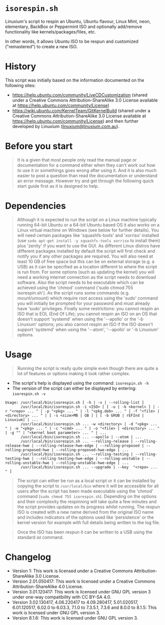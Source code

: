 # `isorespin.sh`

Linuxium's script to respin an Ubuntu, Ubuntu flavour, Linux Mint, neon, elementary, BackBox or Peppermint ISO and optionally add/remove functionality like kernels/packages/files, etc.

In other words, it allows Ubuntu ISO to be respun and customized ("remastered") to create a new ISO.

# History

This script was initially based on the information documented on the following sites:

- <https://help.ubuntu.com/community/LiveCDCustomization> (shared under a Creative Commons Attribution-ShareAlike 3.0 License available at <https://help.ubuntu.com/community/License>)
- <https://wiki.ubuntu.com/KernelTeam/GitKernelBuild> (shared under a Creative Commons Attribution-ShareAlike 3.0 License available at <https://help.ubuntu.com/community/License>)
and then further developed by Linuxium (linuxium@linuxium.com.au).

# Before you start

> It is a given that most people only read the manual page or documentation for a command either when they can't work out how to use it or somethings goes wrong after using it. And it is also much easier to post a question than read the documentation or understand an error message. However try and get through the following quick start guide first as it is designed to help.

# Dependencies

> Although it is expected to run the script on a Linux machine typically running 64-bit Ubuntu or a 64-bit Ubuntu based OS it also works on a Linux virtual machine on Windows (see below for further details). You will need certain packages like 'squashfs-tools' and 'xorriso' installed (use `sudo apt-get install -y squashfs-tools xorriso` to install them) plus 'zenity' if you want to use the GUI. As different Linux distros have different packages installed by default the script will first check and notify you if any other packages are required. You will also need at least 10 GB of free space but this can be on external storage (e.g. a USB) as it can be specified as a location different to where the script is run from. For some options (such as updating the kernel) you will need a working internet connection as the script needs to download software. Also the script needs to be executable which can be achieved using the 'chmod' command ('sudo chmod 755 isorespin.sh'). As the script runs some commands (e.g. mount/umount) which require root access using the 'sudo' command you will initially be prompted for your password and must already have 'sudo' privileges. Finally some restrictions: you cannot respin an ISO that is EOL (End Of Life); you cannot respin an ISO on an OS that doesn't support 'systemd' when using the '--apollo' or the '-b Linuxium' options; you also cannot respin an ISO if the ISO doesn't support 'systemd' when using the '--atom', '--apollo' or '-b Linuxium' options.

# Usage

> Running the script is really quite simple even though there are quite a lot of features or options making it look rather complex.

- The script's help is displayed using the command: `isorespin.sh -h`
- The version of the script can either be displayed by entering: `isorespin.sh -v`

```
Usage: /usr/local/bin/isorespin.sh [ -h | -v | --rolling-list ]
       /usr/local/bin/isorespin.sh -i <ISO> [ [ -u | -k <kernel> ] | -r "<repo> ... " | -p "<pkg> ... " | -l "<pkg.deb> ... " | -f "<file> | <directory> ... " | [ -s <size>MB | GB ] | [ -b GRUB | rEFInd | Linuxium] | ...
       /usr/local/bin/isorespin.sh ... -w <directory> | -d "<pkg> ... " | -e "<pkg> ... " | -c "<cmd> ... " | -o "<file> | <directory> ... " | -g "" | "<kernel boot parameter> ... " | ...
       /usr/local/bin/isorespin.sh ... --apollo | --atom | ...
       /usr/local/bin/isorespin.sh ... --rolling-release | --rolling-release-hwe | --rolling-release-hwe-edge | --rolling-proposed | --rolling-proposed-hwe | --rolling-proposed-hwe-edge | ...
       /usr/local/bin/isorespin.sh ... --rolling-testing | --rolling-testing-hwe | --rolling-testing-hwe-edge | --rolling-unstable | --rolling-unstable-hwe | --rolling-unstable-hwe-edge | ...
       /usr/local/bin/isorespin.sh ... --upgrade | --key  "<repo> ... " ]
```

> The script can either be run as a local script or it can be installed by copying the script to `/usr/local/bin` where it will be accessible for all users after the script has been made executable using the 'chmod' command (`sudo chmod 755 isorespin.sh`). Depending on the options and their complexity the respinning will take quite a few minutes and the script provides updates on its progress whilst running. The respun ISO is created with a new name derived from the original ISO name and includes indicators of the options used like 'persistence' or the kernel version for example with full details being written to the log file.

> Once the ISO has been respun it can be written to a USB using the standard `dd` command.

# Changelog

- Version 1: This work is licensed under a Creative Commons Attribution-ShareAlike 3.0 License.
- Version 2.01.050417: This work is licensed under a Creative Commons Attribution-ShareAlike 4.0 License.
- Version 3.01.120417: This work is licensed under GNU GPL version 3 under one-way compatibility with CC BY-SA 4.0.
- Version 3.02.130417, 4.06.220417 to 4.09.280417, 5.01.020517, 6.01.120517, 6.02.0 to 6.03.3, 7.1.0 to 7.3.5.1, 7.3.6 and 8.0.0 to 8.1.5: This work is licensed under GNU GPL version 3.
- Version 8.1.6: This work is licensed under GNU GPL version 3.
